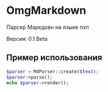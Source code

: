 # OmgMarkdown

Парсер Маркдовн на языке пхп

Версия: 0.1 Beta

## Пример использования

```php
$parser = MdParser::create($text);
$parser->parse();
echo $parser->render();
```